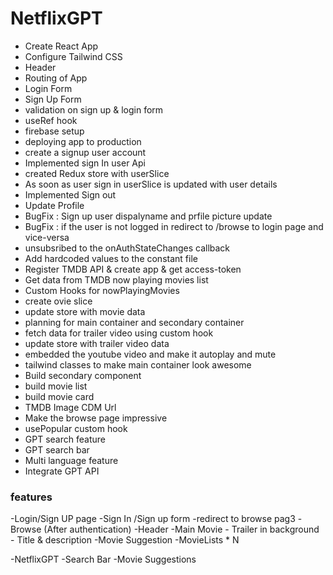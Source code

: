 # NetflixGPT
- Create React App
- Configure Tailwind CSS
- Header
- Routing of App
- Login Form
- Sign Up Form 
- validation on sign up & login form
- useRef hook
- firebase setup
- deploying app to production
- create a signup user account
- Implemented sign In user Api
- created Redux store with userSlice
- As soon as user sign in userSlice is updated with user details 
- Implemented Sign out
- Update Profile
- BugFix : Sign up user dispalyname and prfile picture update
- BugFix : if the user is not logged in redirect to /browse to login page and vice-versa
- unsubsribed to the onAuthStateChanges callback
- Add hardcoded values to the constant file
- Register TMDB API & create app & get access-token
- Get data from TMDB now playing movies list
- Custom Hooks for nowPlayingMovies
- create ovie slice
- update store with movie data
- planning for main container and secondary container
- fetch data for trailer video using custom hook 
- update store with trailer video data
- embedded the youtube video and make it autoplay and mute
- tailwind classes to make main container look awesome
- Build secondary component
- build movie list
- build movie card
- TMDB Image CDM Url
- Make the browse page impressive
- usePopular custom hook
- GPT search feature
- GPT search bar
- Multi language feature
- Integrate GPT API

### features
-Login/Sign UP page
   -Sign In /Sign up form
   -redirect to browse pag3
-Browse (After authentication)
   -Header
   -Main Movie
       - Trailer in background
       - Title & description
   -Movie Suggestion
       -MovieLists * N

-NetflixGPT
    -Search Bar
    -Movie Suggestions

